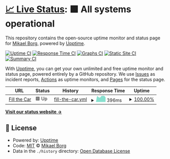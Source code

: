 # [📈 Live Status](https://nmb.github.io/ftcmonitor): <!--live status--> **🟩 All systems operational**

This repository contains the open-source uptime monitor and status page for [Mikael Borg](https://nmb.github.io/ftcmonitor), powered by [Upptime](https://github.com/upptime/upptime).

[![Uptime CI](https://github.com/nmb/ftcmonitor/workflows/Uptime%20CI/badge.svg)](https://github.com/nmb/ftcmonitor/actions?query=workflow%3A%22Uptime+CI%22)
[![Response Time CI](https://github.com/nmb/ftcmonitor/workflows/Response%20Time%20CI/badge.svg)](https://github.com/nmb/ftcmonitor/actions?query=workflow%3A%22Response+Time+CI%22)
[![Graphs CI](https://github.com/nmb/ftcmonitor/workflows/Graphs%20CI/badge.svg)](https://github.com/nmb/ftcmonitor/actions?query=workflow%3A%22Graphs+CI%22)
[![Static Site CI](https://github.com/nmb/ftcmonitor/workflows/Static%20Site%20CI/badge.svg)](https://github.com/nmb/ftcmonitor/actions?query=workflow%3A%22Static+Site+CI%22)
[![Summary CI](https://github.com/nmb/ftcmonitor/workflows/Summary%20CI/badge.svg)](https://github.com/nmb/ftcmonitor/actions?query=workflow%3A%22Summary+CI%22)

With [Upptime](https://upptime.js.org), you can get your own unlimited and free uptime monitor and status page, powered entirely by a GitHub repository. We use [Issues](https://github.com/nmb/ftcmonitor/issues) as incident reports, [Actions](https://github.com/nmb/ftcmonitor/actions) as uptime monitors, and [Pages](https://nmb.github.io/ftcmonitor) for the status page.

<!--start: status pages-->
<!-- This summary is generated by Upptime (https://github.com/upptime/upptime) -->
<!-- Do not edit this manually, your changes will be overwritten -->
<!-- prettier-ignore -->
| URL | Status | History | Response Time | Uptime |
| --- | ------ | ------- | ------------- | ------ |
| <img alt="" src="https://icons.duckduckgo.com/ip3/fillthecar.com.ico" height="13"> [Fill the Car](https://fillthecar.com) | 🟩 Up | [fill-the-car.yml](https://github.com/nmb/ftcmonitor/commits/HEAD/history/fill-the-car.yml) | <details><summary><img alt="Response time graph" src="./graphs/fill-the-car/response-time-week.png" height="20"> 396ms</summary><br><a href="https://nmb.github.io/ftcmonitor/history/fill-the-car"><img alt="Response time 443" src="https://img.shields.io/endpoint?url=https%3A%2F%2Fraw.githubusercontent.com%2Fnmb%2Fftcmonitor%2FHEAD%2Fapi%2Ffill-the-car%2Fresponse-time.json"></a><br><a href="https://nmb.github.io/ftcmonitor/history/fill-the-car"><img alt="24-hour response time 336" src="https://img.shields.io/endpoint?url=https%3A%2F%2Fraw.githubusercontent.com%2Fnmb%2Fftcmonitor%2FHEAD%2Fapi%2Ffill-the-car%2Fresponse-time-day.json"></a><br><a href="https://nmb.github.io/ftcmonitor/history/fill-the-car"><img alt="7-day response time 396" src="https://img.shields.io/endpoint?url=https%3A%2F%2Fraw.githubusercontent.com%2Fnmb%2Fftcmonitor%2FHEAD%2Fapi%2Ffill-the-car%2Fresponse-time-week.json"></a><br><a href="https://nmb.github.io/ftcmonitor/history/fill-the-car"><img alt="30-day response time 419" src="https://img.shields.io/endpoint?url=https%3A%2F%2Fraw.githubusercontent.com%2Fnmb%2Fftcmonitor%2FHEAD%2Fapi%2Ffill-the-car%2Fresponse-time-month.json"></a><br><a href="https://nmb.github.io/ftcmonitor/history/fill-the-car"><img alt="1-year response time 431" src="https://img.shields.io/endpoint?url=https%3A%2F%2Fraw.githubusercontent.com%2Fnmb%2Fftcmonitor%2FHEAD%2Fapi%2Ffill-the-car%2Fresponse-time-year.json"></a></details> | <details><summary><a href="https://nmb.github.io/ftcmonitor/history/fill-the-car">100.00%</a></summary><a href="https://nmb.github.io/ftcmonitor/history/fill-the-car"><img alt="All-time uptime 96.47%" src="https://img.shields.io/endpoint?url=https%3A%2F%2Fraw.githubusercontent.com%2Fnmb%2Fftcmonitor%2FHEAD%2Fapi%2Ffill-the-car%2Fuptime.json"></a><br><a href="https://nmb.github.io/ftcmonitor/history/fill-the-car"><img alt="24-hour uptime 100.00%" src="https://img.shields.io/endpoint?url=https%3A%2F%2Fraw.githubusercontent.com%2Fnmb%2Fftcmonitor%2FHEAD%2Fapi%2Ffill-the-car%2Fuptime-day.json"></a><br><a href="https://nmb.github.io/ftcmonitor/history/fill-the-car"><img alt="7-day uptime 100.00%" src="https://img.shields.io/endpoint?url=https%3A%2F%2Fraw.githubusercontent.com%2Fnmb%2Fftcmonitor%2FHEAD%2Fapi%2Ffill-the-car%2Fuptime-week.json"></a><br><a href="https://nmb.github.io/ftcmonitor/history/fill-the-car"><img alt="30-day uptime 100.00%" src="https://img.shields.io/endpoint?url=https%3A%2F%2Fraw.githubusercontent.com%2Fnmb%2Fftcmonitor%2FHEAD%2Fapi%2Ffill-the-car%2Fuptime-month.json"></a><br><a href="https://nmb.github.io/ftcmonitor/history/fill-the-car"><img alt="1-year uptime 94.35%" src="https://img.shields.io/endpoint?url=https%3A%2F%2Fraw.githubusercontent.com%2Fnmb%2Fftcmonitor%2FHEAD%2Fapi%2Ffill-the-car%2Fuptime-year.json"></a></details>

<!--end: status pages-->

[**Visit our status website →**](https://nmb.github.io/ftcmonitor)

## 📄 License

- Powered by: [Upptime](https://github.com/upptime/upptime)
- Code: [MIT](./LICENSE) © [Mikael Borg](https://nmb.github.io/ftcmonitor)
- Data in the `./history` directory: [Open Database License](https://opendatacommons.org/licenses/odbl/1-0/)
